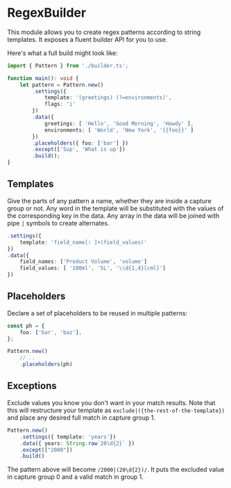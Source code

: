 # RegexBuilder

This module allows you to create regex patterns according to string templates. It exposes a fluent builder API for you to use. 

Here's what a full build might look like:
```typescript
import { Pattern } from './builder.ts';

function main(): void {
    let pattern = Pattern.new()
        .settings({
            template: '(greetings) (?=environments)',
            flags: 'i'
        })
        .data({
            greetings: [ 'Hello', 'Good Morning', 'Howdy' ],
            environments: [ 'World', 'New York', '{{foo}}' ]
        })
        .placeholders({ foo: ['bar'] })
        .except(['Sup', 'What is up'])
        .build();
}
```

## Templates
Give the parts of any pattern a name, whether they are inside a capture group or not. Any word in the template will be substituted with the values of the corresponding key in the data. Any array in the data will be joined with pipe `|` symbols to create alternates.
```typescript
.settings({
    template: 'field_name[: ]+(field_values)'
})
.data({
    field_names: ['Product Volume', 'volume']
    field_values: [ '100ml', '5L', '\\d{1,4}[cml]']
})
```

## Placeholders
Declare a set of placeholders to be reused in multiple patterns:
```typescript
const ph = {
    foo: ['bar', 'baz'],
};

Pattern.new()
    // ..
    .placeholders(ph)
```

## Exceptions
Exclude values you know you don't want in your match results. Note that this will restructure your template as `exclude|({the-rest-of-the-template})` and place any desired full match in capture group 1.
```typescript
Pattern.new()
    .settings({ template: 'years'})
    .data({ years: String.raw`20\d{2}` })
    .except(["2000"])
    .build()
```
The pattern above will become `/2000|(20\d{2})/`. It puts the excluded value in capture group 0 and a valid match in group 1.
